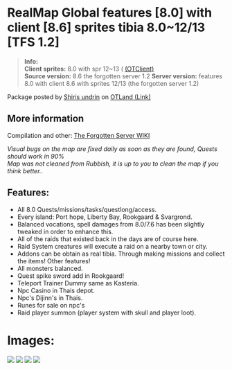 # RealMap Global features [8.0] with client [8.6] sprites tibia 8.0~12/13 [TFS 1.2]

>  
> **Info:**  
> **Client sprites:** 8.0 with spr 12~13 ( [(OTClient)](https://github.com/Brunowots/OTClient-V8-Realmap)  
>**Source version:** 8.6 the forgotten server 1.2 
> **Server version:** features 8.0 with client 8.6 with sprites 12/13 (the forgotten server 1.2)
>  

Package posted by [Shiris undrin](----) on [OTLand (Link)](---)


## More information
Compilation and other: [The Forgotten Server WIKI](https://github.com/otland/forgottenserver/wiki)

_Visual bugs on the map are fixed daily as soon as they are found, Quests should work in 90%   
Map was not cleaned from Rubbish, it is up to you to clean the map if you think better.._

## Features:
- All 8.0 Quests/missions/tasks/questlong/access.  
- Every island: Port hope, Liberty Bay, Rookgaard & Svargrond.  
- Balanced vocations, spell damages from 8.0/7.6 has been slightly tweaked in order to enhance this.  
- All of the raids that existed back in the days are of course here.  
- Raid System creatures will execute a raid on a nearby town or city.  
- Addons can be obtain as real tibia. Through making missions and collect the items! Other features!  
- All monsters balanced.  
- Quest spike sword add in Rookgaard!  
- Teleport Trainer Dummy same as Kasteria.
- Npc Casino in Thais depot.
- Npc's Dijinn's in Thais.
- Runes for sale on npc's
- Raid player summon (player system with skull and player loot).



# **Images:**
![](---)
![](---)
![](---)
![](---)
